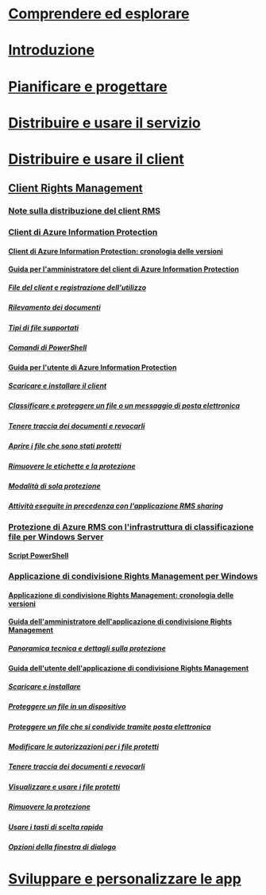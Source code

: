 # [Comprendere ed esplorare](/information-protection/understand-explore/what-is-information-protection)
# [Introduzione](/information-protection/get-started/requirements-azure-rms)
# [Pianificare e progettare](/information-protection/plan-design/deployment-roadmap)
# [Distribuire e usare il servizio](/information-protection/deploy-use/activate-service)
# [Distribuire e usare il client](use-client.md)
## [Client Rights Management](use-client.md)
### [Note sulla distribuzione del client RMS](client-deployment-notes.md)
### [Client di Azure Information Protection](aip-client.md)
#### [Client di Azure Information Protection: cronologia delle versioni](client-version-release-history.md)
#### [Guida per l'amministratore del client di Azure Information Protection](client-admin-guide.md)
##### [File del client e registrazione dell'utilizzo](client-admin-guide-files-and-logging.md)
##### [Rilevamento dei documenti](client-admin-guide-document-tracking.md)
##### [Tipi di file supportati](client-admin-guide-file-types.md)
##### [Comandi di PowerShell](client-admin-guide-powershell.md)
#### [Guida per l'utente di Azure Information Protection](client-user-guide.md)
##### [Scaricare e installare il client](install-client-app.md)
##### [Classificare e proteggere un file o un messaggio di posta elettronica](client-classify-protect.md)
##### [Tenere traccia dei documenti e revocarli](client-track-revoke.md)
##### [Aprire i file che sono stati protetti](client-view-use-files.md)
##### [Rimuovere le etichette e la protezione](client-remove-label-protection.md)
##### [Modalità di sola protezione](client-protection-only-mode.md)
##### [Attività eseguite in precedenza con l'applicazione RMS sharing](upgrade-client-app.md)
### [Protezione di Azure RMS con l'infrastruttura di classificazione file per Windows Server](configure-fci.md)
#### [Script PowerShell](fci-script.md)
### [Applicazione di condivisione Rights Management per Windows](sharing-app-windows.md)
#### [Applicazione di condivisione Rights Management: cronologia delle versioni](sharing-app-version-release-history.md)
#### [Guida dell'amministratore dell'applicazione di condivisione Rights Management](sharing-app-admin-guide.md)
##### [Panoramica tecnica e dettagli sulla protezione](sharing-app-admin-guide-technical.md)
#### [Guida dell'utente dell'applicazione di condivisione Rights Management](sharing-app-user-guide.md)
##### [Scaricare e installare](install-sharing-app.md)
##### [Proteggere un file in un dispositivo](sharing-app-protect-in-place.md)
##### [Proteggere un file che si condivide tramite posta elettronica](sharing-app-protect-by-email.md)
##### [Modificare le autorizzazioni per i file protetti](sharing-app-reprotect-files.md)
##### [Tenere traccia dei documenti e revocarli](sharing-app-track-revoke.md)
##### [Visualizzare e usare i file protetti](sharing-app-view-use-files.md)
##### [Rimuovere la protezione](sharing-app-remove-protection.md)
##### [Usare i tasti di scelta rapida](sharing-app-keyboard-shortcuts.md)
##### [Opzioni della finestra di dialogo](sharing-app-dialog-box.md)
# [Sviluppare e personalizzare le app](/information-protection/develop/developers-guide)
